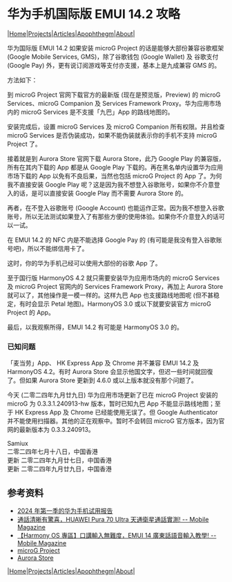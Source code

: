 # 华为手机国际版 EMUI 14.2 攻略

|[Home](/README.md)|[Projects](/projects.md)|[Articles](/articles.md)|[Apophthegm](/apophthegm.md)|[About](/about.md)|

华为国际版 EMUI 14.2 如果安装 microG Project 的话是能够大部份兼容谷歌框架 (Google Mobile Services, GMS)，除了谷歌钱包 (Google Wallet) 及 谷歌支付 (Google Pay) 外，更有说订阅游戏等支付亦支援，基本上是九成兼容 GMS 的。

方法如下：

到 microG Project 官网下载官方的最新版 (现在是预览版，Preview) 的 microG Services、microG Companion 及 Services Framework Proxy。华为应用市场内的 microG Services 是不支援「九巴」App 的路线地图的。

安装完成后，设置 microG Services 及 microG Companion 所有权限。并且检查 microG Services 是否伪装成功，如果不能伪装就表示你的手机不支持 microG Project 了。

接着就是到 Aurora Store 官网下载 Aurora Store，此乃 Google Play 的兼容版，所有在其内下载的 App 都是从 Google Play 下载的。再在黑名单内设置华为应用市场下载的 App 以免有不良后果，当然也包括 microG Project 的 App 了。为何我不直接安装 Google Play 呢？这是因为我不想登入谷歌账号，如果你不介意登入的话，是可以直接安装 Google Play 而不需要 Aurora Store 的。

再者，在不登入谷歌账号 (Google Account) 也能运作正常。因为我不想登入谷歌账号，所以无法测试如果登入了有那些方便的使用体验。如果你不介意登入的话可以一试。

在 EMUI 14.2 的 NFC 内是不能选择 Google Pay 的 (有可能是我没有登入谷歌账号吧)，所以不能绑信用卡了。

这时，你的华为手机己经可以使用大部份的谷歌 App 了。

至于国行版 HarmonyOS 4.2 就只需要安装华为应用市场内的 microG Services 及 microG Project 官网内的 Services Framework Proxy，再加上 Aurora Store 就可以了，其他操作是一模一样的。这样九巴 App 也支援路线地图呢 (但不甚稳定，有时会显示 Petal 地图)。HarmonyOS 3.0 或以下就要安装官方 microG Project 的 App。

最后，以我观察所得，EMUI 14.2 有可能是 HarmonyOS 3.0 的。

### 已知问题

「麦当劳」App、 HK Express App 及 Chrome 并不兼容 EMUI 14.2 及 HarmonyOS 4.2。有时 Aurora Store 会显示他国文字，但迟一些时间就回復了。但如果 Aurora Store 更新到 4.6.0 或以上版本就没有那个问题了。

今天 (二零二四年九月廿九日) 华为应用市场更新了已在 microG Project 安装的 microG 为 0.3.3.1.240913-hw 版本，暂时已知九巴 App 不能显示路线地图；至于 HK Express App 及 Chrome 已经能使用无误了。但 Google Authenticator 并不能使用扫描器。其他的正在观察中。暂时不会转回 microG 官方版本，因为官网的最新版本为 0.3.3.240913。

Samiux    
二零二四年七月十八日，中国香港  
更新 二零二四年九月廿七日，中国香港  
更新 二零二四年九月廿九日，中国香港        

## 参考资料

- [2024 年第一季的华为手机试用报告](huawei_2024.md)  
- [通話清晰有驚喜，HUAWEI Pura 70 Ultra 天通衛星通話實測! -- Mobile Magazine](https://www.mobilemagazinehk.com/2024/08/huawei-pura-70-ultra-tiantong-satellite-service-test.html)  
- [【Harmony OS 專區】口講輸入無難度，EMUI 14 廣東話語音輸入教學! -- Mobile Magazine](https://www.mobilemagazinehk.com/2024/08/harmony-os-emui-14-microsoft-swiftkey-ai-keyboard.html)  
- [microG Project](https://microg.org/download.html)    
- [Aurora Store](https://f-droid.org/packages/com.aurora.store)  

|[Home](/README.md)|[Projects](/projects.md)|[Articles](/articles.md)|[Apophthegm](/apophthegm.md)|[About](/about.md)|
